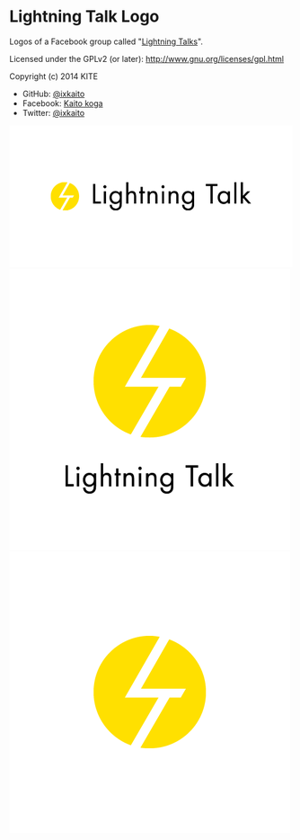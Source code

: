 # Lightning Talk Logo

Logos of a Facebook group called "[Lightning Talks](https://www.facebook.com/groups/318332245020338/)".

Licensed under the GPLv2 (or later): 
http://www.gnu.org/licenses/gpl.html

Copyright (c) 2014 KITE
- GitHub: [@ixkaito](https://github.com/ixkaito)
- Facebook: [Kaito koga](https://www.facebook.com/kaito.koga.9)
- Twitter: [@ixkaito](https://twitter.com/ixkaito)

![Lightning Talk Logo 1000x500](https://raw.githubusercontent.com/ixkaito/lightning-talk-logo/master/lt-logo-bk-1000x500.png)![Lightning Talk Logo 500x500](https://raw.githubusercontent.com/ixkaito/lightning-talk-logo/master/lt-logo-bk-500x500.png)![Lightning Talk Icon](https://raw.githubusercontent.com/ixkaito/lightning-talk-logo/master/lt-logo-icon-500x500.png)
